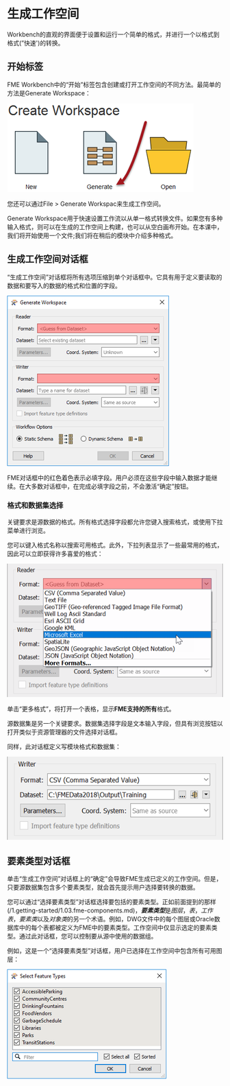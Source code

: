 # 生成工作空间

Workbench的直观的界面便于设置和运行一个简单的格式，并进行一个以格式到格式(”快速')的转换。

##  开始标签

FME Workbench中的“开始”标签包含创建或打开工作空间的不同方法。最简单的方法是Generate Workspace：

![](./Images/Img1.015.GettingStarted.png)

您还可以通过File > Generate Workspac来生成工作空间。

Generate Workspace用于快速设置工作流以从单一格式转换文件。如果您有多种输入格式，则可以在生成的工作空间上构建，也可以从空白画布开始。在本课中，我们将开始使用一个文件;我们将在稍后的模块中介绍多种格式。


##  生成工作空间对话框

“生成工作空间”对话框将所有选项压缩到单个对话框中。它具有用于定义要读取的数据和要写入的数据的格式和位置的字段。

![](./Images/Img1.016.GenerateWorkspaceDialog.png)

FME对话框中的红色着色表示必填字段。用户必须在这些字段中输入数据才能继续。在大多数对话框中，在完成必填字段之前，不会激活“确定”按钮。

### 格式和数据集选择

关键要求是源数据的格式。所有格式选择字段都允许您键入搜索格式，或使用下拉菜单进行浏览。

您可以键入格式名称以搜索可用格式。此外，下拉列表显示了一些最常用的格式，因此可以立即获得许多喜爱的格式：

![](./Images/Img1.017.FormatSelect.png)

单击“更多格式”，将打开一个表格，显示**FME支持的所有**格式。

源数据集是另一个关键要求。数据集选择字段是文本输入字段，但具有浏览按钮以打开类似于资源管理器的文件选择对话框。

同样，此对话框定义写模块格式和数据集：

![](./Images/Img1.017b.WriterDefs.png)

##  要素类型对话框

单击“生成工作空间”对话框上的“确定”会导致FME生成已定义的工作空间。但是，只要源数据集包含多个要素类型，就会首先提示用户选择要转换的数据。

您可以通过“选择要素类型”对话框选择要包括的要素类型。正如前面提到的那样(/1.getting-started/1.03.fme-components.md)，***要素类型***是*图层*，*表*，*工作表*，*要素类*以及*对象类*的另一个术语。例如，DWG文件中的每个图层或Oracle数据库中的每个表都被定义为FME中的要素类型。工作空间中仅显示选定的要素类型。通过此对话框，您可以控制要从源中使用的数据组。

例如，这是一个“选择要素类型”对话框，用户已选择在工作空间中包含所有可用图层：

![](./Images/Img1.018.FeatureTypeSelect.png)
